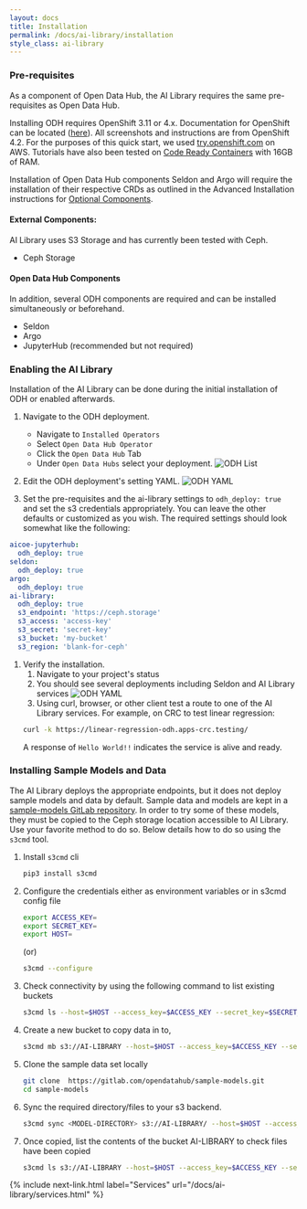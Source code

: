 ```yaml
---
layout: docs
title: Installation
permalink: /docs/ai-library/installation
style_class: ai-library
---
```


### Pre-requisites
As a component of Open Data Hub, the AI Library requires the same pre-requisites as Open Data Hub.

Installing ODH requires OpenShift 3.11 or 4.x. Documentation for OpenShift can be located ([here](https://docs.openshift.com/container-platform)).  All screenshots and instructions are from OpenShift 4.2.  For the purposes of this quick start, we used [try.openshift.com](https://try.openshift.com/) on AWS.  Tutorials have also been tested on [Code Ready Containers](https://code-ready.github.io/crc/) with 16GB of RAM.

Installation of Open Data Hub components Seldon and Argo will require the installation of their respective CRDs as outlined in the Advanced Installation instructions for [Optional Components](../administration/advanced-installation/optional.html).

#### External Components:
AI Library uses S3 Storage and has currently been tested with Ceph.
- Ceph Storage


#### Open Data Hub Components
In addition, several ODH components are required and can be installed simultaneously or beforehand.  
- Seldon
- Argo
- JupyterHub (recommended but not required)


### Enabling the AI Library

Installation of the AI Library can be done during the initial installation of ODH or enabled afterwards.

1.  Navigate to the ODH deployment.
    - Navigate to `Installed Operators` 
    - Select `Open Data Hub Operator`
    - Click the `Open Data Hub` Tab
    - Under `Open Data Hubs` select your deployment.
![ODH List]({{site.baseurl}}/assets/img/pages/docs/ai-library/installation/1-odh-list.png "ODH List")

1.  Edit the ODH deployment's setting YAML.
![ODH YAML]({{site.baseurl}}/assets/img/pages/docs/ai-library/installation/2-odh-yaml.png "ODH YAML")

1.  Set the pre-requisites and the ai-library settings to `odh_deploy: true` and set the s3 credentials appropriately.  You can  leave the other defaults or customized as you wish.  The required settings should look somewhat like the following:
```yaml
aicoe-jupyterhub:
  odh_deploy: true
seldon:
  odh_deploy: true
argo:
  odh_deploy: true
ai-library:
  odh_deploy: true
  s3_endpoint: 'https://ceph.storage'
  s3_access: 'access-key'
  s3_secret: 'secret-key'
  s3_bucket: 'my-bucket'
  s3_region: 'blank-for-ceph'
```

1.  Verify the installation.  
    1.  Navigate to your project's status
    1.  You should see several deployments including Seldon and AI Library services
    ![ODH YAML]({{site.baseurl}}/assets/img/pages/docs/ai-library/installation/2-odh-yaml.png "3-verify")
    1.  Using curl, browser, or other client test a route to one of the AI Library services.  For example, on CRC to test linear regression:
    ```bash
    curl -k https://linear-regression-odh.apps-crc.testing/
    ```
    A response of `Hello World!!` indicates the service is alive and ready.
    
    
### Installing Sample Models and Data

The AI Library deploys the appropriate endpoints, but it does not deploy sample models and data by default.  Sample data and models are kept in a [sample-models GitLab repository](https://gitlab.com/opendatahub/sample-models.git).  In order to try some of these models, they must be copied to the Ceph storage location accessible to AI Library.  Use your favorite method to do so.  Below details how to do so using the `s3cmd` tool.

1.  Install `s3cmd` cli
    ```bash
    pip3 install s3cmd
    ```

1.  Configure the credentials either as environment variables or in s3cmd config file
    ```bash
    export ACCESS_KEY=
    export SECRET_KEY=
    export HOST=
    ```
    (or)
    ```bash
    s3cmd --configure
    ```

1.  Check connectivity by using the following command to list existing buckets
    ```bash
    s3cmd ls --host=$HOST --access_key=$ACCESS_KEY --secret_key=$SECRET_KEY
    ```
1.  Create a new bucket to copy data in to,
    ```bash
    s3cmd mb s3://AI-LIBRARY --host=$HOST --access_key=$ACCESS_KEY --secret_key=$SECRET_KEY
    ```
1.  Clone the sample data set locally
    ```bash
    git clone ​ https://gitlab.com/opendatahub/sample-models.git
    cd sample-models
    ```

1.  Sync the required directory/files to your s3 backend.
    ```bash
    s3cmd sync <MODEL-DIRECTORY> s3://AI-LIBRARY/ --host=$HOST --access_key=$ACCESS_KEY --secret_key=$SECRET_KEY
    ```
1.  Once copied, list the contents of the bucket AI-LIBRARY to check files have been copied
    ```bash
    s3cmd ls s3://AI-LIBRARY --host=$HOST --access_key=$ACCESS_KEY --secret_key=$SECRET_KEY --recursive
    ```

{% include next-link.html label="Services" url="/docs/ai-library/services.html" %}
